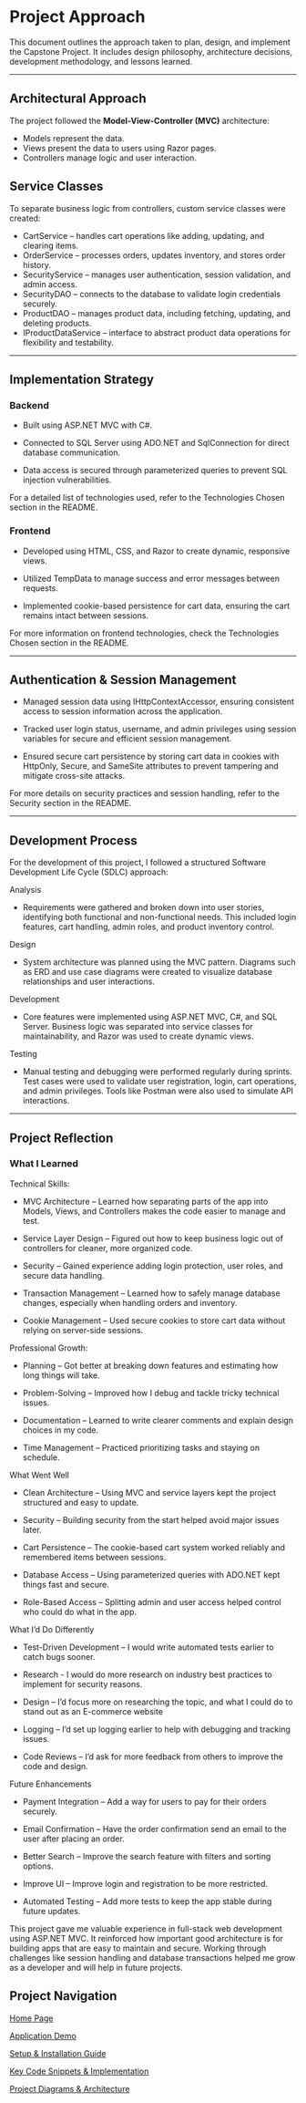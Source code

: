 # Project Approach

This document outlines the approach taken to plan, design, and implement the Capstone Project. It includes design philosophy, architecture decisions, development methodology, and lessons learned.

---

## Architectural Approach

The project followed the **Model-View-Controller (MVC)** architecture:

- Models represent the data.
- Views present the data to users using Razor pages.
- Controllers manage logic and user interaction.

## Service Classes

To separate business logic from controllers, custom service classes were created:

- CartService – handles cart operations like adding, updating, and clearing items.
- OrderService – processes orders, updates inventory, and stores order history.
- SecurityService – manages user authentication, session validation, and admin access.
- SecurityDAO – connects to the database to validate login credentials securely.
- ProductDAO – manages product data, including fetching, updating, and deleting products.
- IProductDataService – interface to abstract product data operations for flexibility and testability.

---

## Implementation Strategy

### Backend
- Built using ASP.NET MVC with C#.

- Connected to SQL Server using ADO.NET and SqlConnection for direct database communication.

- Data access is secured through parameterized queries to prevent SQL injection vulnerabilities.

For a detailed list of technologies used, refer to the Technologies Chosen section in the README.

### Frontend
- Developed using HTML, CSS, and Razor to create dynamic, responsive views.

- Utilized TempData to manage success and error messages between requests.

- Implemented cookie-based persistence for cart data, ensuring the cart remains intact between sessions.

For more information on frontend technologies, check the Technologies Chosen section in the README.

---

## Authentication & Session Management

- Managed session data using IHttpContextAccessor, ensuring consistent access to session information across the application.

- Tracked user login status, username, and admin privileges using session variables for secure and efficient session management.

- Ensured secure cart persistence by storing cart data in cookies with HttpOnly, Secure, and SameSite attributes to prevent tampering and mitigate cross-site attacks.

For more details on security practices and session handling, refer to the Security section in the README.

---

## Development Process

For the development of this project, I followed a structured Software Development Life Cycle (SDLC) approach:

Analysis
- Requirements were gathered and broken down into user stories, identifying both functional and non-functional needs. This included login features, cart handling, admin roles, and product inventory control.

Design
- System architecture was planned using the MVC pattern. Diagrams such as ERD and use case diagrams were created to visualize database relationships and user interactions.

Development
- Core features were implemented using ASP.NET MVC, C#, and SQL Server. Business logic was separated into service classes for maintainability, and Razor was used to create dynamic views.

Testing
- Manual testing and debugging were performed regularly during sprints. Test cases were used to validate user registration, login, cart operations, and admin privileges. Tools like Postman were also used to simulate API interactions.

---

## Project Reflection

### What I Learned

Technical Skills:
- MVC Architecture – Learned how separating parts of the app into Models, Views, and Controllers makes the code easier to manage and test.

- Service Layer Design – Figured out how to keep business logic out of controllers for cleaner, more organized code.

- Security – Gained experience adding login protection, user roles, and secure data handling.

- Transaction Management – Learned how to safely manage database changes, especially when handling orders and inventory.

- Cookie Management – Used secure cookies to store cart data without relying on server-side sessions.

Professional Growth:
- Planning – Got better at breaking down features and estimating how long things will take.

- Problem-Solving – Improved how I debug and tackle tricky technical issues.

- Documentation – Learned to write clearer comments and explain design choices in my code.

- Time Management – Practiced prioritizing tasks and staying on schedule.

What Went Well
- Clean Architecture – Using MVC and service layers kept the project structured and easy to update.

- Security – Building security from the start helped avoid major issues later.

- Cart Persistence – The cookie-based cart system worked reliably and remembered items between sessions.

- Database Access – Using parameterized queries with ADO.NET kept things fast and secure.

- Role-Based Access – Splitting admin and user access helped control who could do what in the app.

What I’d Do Differently
- Test-Driven Development – I would write automated tests earlier to catch bugs sooner.

- Research - I would do more research on industry best practices to implement for security reasons.

- Design – I’d focus more on researching the topic, and what I could do to stand out as an E-commerce website

- Logging – I’d set up logging earlier to help with debugging and tracking issues.

- Code Reviews – I’d ask for more feedback from others to improve the code and design.


Future Enhancements
- Payment Integration – Add a way for users to pay for their orders securely.

- Email Confirmation – Have the order confirmation send an email to the user after placing an order.

- Better Search – Improve the search feature with filters and sorting options.

- Improve UI – Improve login and registration to be more restricted.

- Automated Testing – Add more tests to keep the app stable during future updates.

This project gave me valuable experience in full-stack web development using ASP.NET MVC. It reinforced how important good architecture is for building apps that are easy to maintain and secure. Working through challenges like session handling and database transactions helped me grow as a developer and will help in future projects.

## Project Navigation

[Home Page](README.md)

[Application Demo](Demo.md)

[Setup & Installation Guide](Setup.md)

[Key Code Snippets & Implementation](Code_Snippets.md)

[Project Diagrams & Architecture](diagrams.md)

